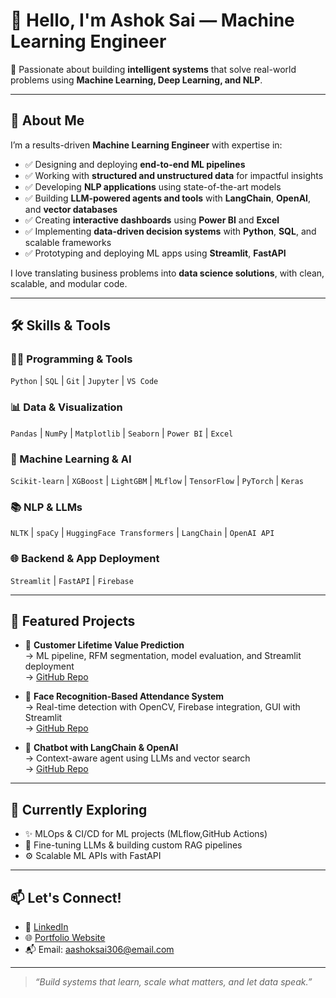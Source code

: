 # 👋 Hello, I'm Ashok Sai — Machine Learning Engineer  

🚀 Passionate about building **intelligent systems** that solve real-world problems using **Machine Learning, Deep Learning, and NLP**.  

---

## 🧠 About Me

I’m a results-driven **Machine Learning Engineer** with expertise in:

- ✅ Designing and deploying **end-to-end ML pipelines**
- ✅ Working with **structured and unstructured data** for impactful insights
- ✅ Developing **NLP applications** using state-of-the-art models
- ✅ Building **LLM-powered agents and tools** with **LangChain**, **OpenAI**, and **vector databases**
- ✅ Creating **interactive dashboards** using **Power BI** and **Excel**
- ✅ Implementing **data-driven decision systems** with **Python**, **SQL**, and scalable frameworks
- ✅ Prototyping and deploying ML apps using **Streamlit**, **FastAPI**

I love translating business problems into **data science solutions**, with clean, scalable, and modular code.

---

## 🛠️ Skills & Tools

### 👨‍💻 Programming & Tools  
`Python` | `SQL` | `Git` | `Jupyter` | `VS Code`

### 📊 Data & Visualization  
`Pandas` | `NumPy` | `Matplotlib` | `Seaborn` | `Power BI` | `Excel`

### 🤖 Machine Learning & AI  
`Scikit-learn` | `XGBoost` | `LightGBM` | `MLflow` | `TensorFlow` | `PyTorch` | `Keras`

### 📚 NLP & LLMs  
`NLTK` | `spaCy` | `HuggingFace Transformers` | `LangChain` | `OpenAI API`

### 🌐 Backend & App Deployment  
`Streamlit` | `FastAPI` | `Firebase` 

---

## 📌 Featured Projects

- 🎯 **Customer Lifetime Value Prediction**  
  → ML pipeline, RFM segmentation, model evaluation, and Streamlit deployment  
  → [GitHub Repo](https://github.com/Ashoksai-tech/AI-Driven-Customer-Lifetime-Value-Prediction-and-Segmentation)

- 🤖 **Face Recognition-Based Attendance System**  
  → Real-time detection with OpenCV, Firebase integration, GUI with Streamlit  
  → [GitHub Repo](https://github.com/Ashoksai-tech/Opencv-Based-Face-Recognition-Attendance-System)

- 💬 **Chatbot with LangChain & OpenAI**  
  → Context-aware agent using LLMs and vector search  
  → [GitHub Repo](https://github.com/Ashoksai-tech/RAGChain-AI-Powered-Knowledge-Assistant-)

---

## 🌱 Currently Exploring

- ✨ MLOps & CI/CD for ML projects (MLflow,GitHub Actions)  
- 🧠 Fine-tuning LLMs & building custom RAG pipelines  
- ⚙️ Scalable ML APIs with FastAPI 

---

## 📫 Let's Connect!

- 🔗 [LinkedIn](https://www.linkedin.com/in/ashok-sai-g-165b98243/)
- 🌐 [Portfolio Website](https://ashoksai-tech.github.io/sai.github.io/)
- 📬 Email: aashoksai306@email.com

---

> _“Build systems that learn, scale what matters, and let data speak.”_
